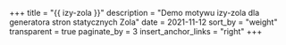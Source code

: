 +++
title = "{{ izy-zola }}"
description = "Demo motywu izy-zola dla generatora stron statycznych Zola"
date = 2021-11-12
sort_by = "weight"
transparent = true
paginate_by = 3
insert_anchor_links = "right"
+++